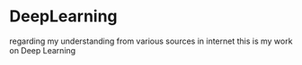 # DeepLearning

regarding my understanding from various sources in internet this is my work on Deep Learning
